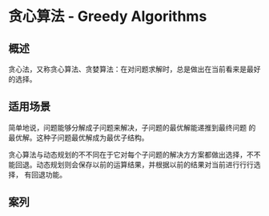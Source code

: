 # 贪心算法 - Greedy Algorithms

## 概述
贪心法，又称贪心算法、贪婪算法：在对问题求解时，总是做出在当前看来是最好的选择。

## 适用场景


简单地说，问题能够分解成子问题来解决，子问题的最优解能递推到最终问题
的最优解。这种子问题最优解成为最优子结构。

贪心算法与动态规划的不不同在于它对每个子问题的解决⽅方案都做出选择，不不能回退。动态规划则会保存以前的运算结果，并根据以前的结果对当前进⾏行行选择，
有回退功能。

## 案列